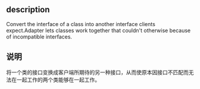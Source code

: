 ## description
Convert the interface of a class into another interface clients expect.Adapter lets classes work together that couldn't otherwise because of incompatible interfaces.

## 说明
将一个类的接口变换成客户端所期待的另一种接口，从而使原本因接口不匹配而无法在一起工作的两个类能够在一起工作。
